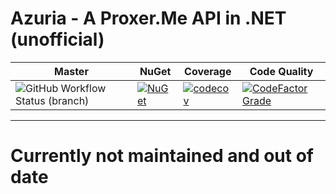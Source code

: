 # Azuria - A Proxer.Me API in .NET (unofficial)

Master | NuGet | Coverage | Code Quality
------ | ----- | -------- | ------------
![GitHub Workflow Status (branch)](https://img.shields.io/github/workflow/status/InfiniteSoul/Azuria/Build%20and%20Test%20Library/master?style=for-the-badge) | [![NuGet](https://img.shields.io/nuget/v/Azuria.svg?style=for-the-badge)](https://www.nuget.org/packages/Azuria) | [![codecov](https://img.shields.io/codecov/c/github/InfiniteSoul/Azuria?style=for-the-badge)](https://codecov.io/gh/InfiniteSoul/Azuria) | [![CodeFactor Grade](https://img.shields.io/codefactor/grade/github/InfiniteSoul/Azuria?label=CodeFactor&logo=CodeFactor&style=for-the-badge)](https://www.codefactor.io/repository/github/infinitesoul/azuria)

---

# Currently not maintained and out of date
